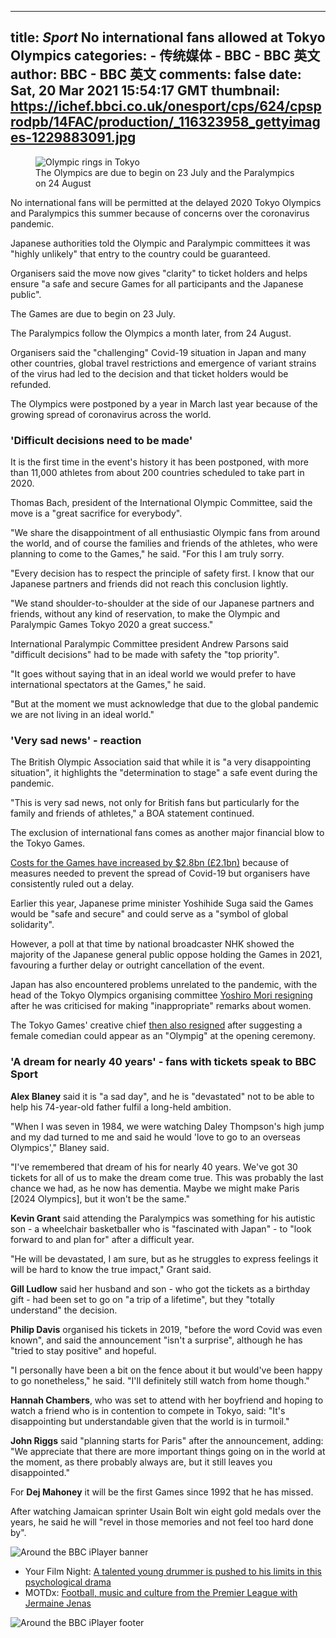 
---
title: _Sport_ No international fans allowed at Tokyo Olympics
categories: 
    - 传统媒体
    - BBC - BBC 英文
author: BBC - BBC 英文
comments: false
date: Sat, 20 Mar 2021 15:54:17 GMT
thumbnail: https://ichef.bbci.co.uk/onesport/cps/624/cpsprodpb/14FAC/production/_116323958_gettyimages-1229883091.jpg
---

<div>   
<figure class="gs-u-mt0 gs-u-mb-alt+ story-body__media story-body__media--figure qa-story-body-media story-body__media--lead" data-reactid=".vj8mrsevoq.0.0.0.1.$image-0"><span class="gs-u-display-block story-body__media" data-reactid=".vj8mrsevoq.0.0.0.1.$image-0.0"><span class="gs-u-display-block gs-o-responsive-image" style="padding-bottom:56.25%;" data-reactid=".vj8mrsevoq.0.0.0.1.$image-0.0.0"><img src="https://ichef.bbci.co.uk/onesport/cps/624/cpsprodpb/14FAC/production/_116323958_gettyimages-1229883091.jpg" sizes="(min-width: 1280px) 800px, (min-width: 900px) 624px, (min-width: 600px) 976px, (min-width: 400px) 624px, 400px" srcset="https://ichef.bbci.co.uk/onesport/cps/400/cpsprodpb/14FAC/production/_116323958_gettyimages-1229883091.jpg 400w, https://ichef.bbci.co.uk/onesport/cps/624/cpsprodpb/14FAC/production/_116323958_gettyimages-1229883091.jpg 624w, https://ichef.bbci.co.uk/onesport/cps/800/cpsprodpb/14FAC/production/_116323958_gettyimages-1229883091.jpg 800w, https://ichef.bbci.co.uk/onesport/cps/976/cpsprodpb/14FAC/production/_116323958_gettyimages-1229883091.jpg 976w" alt="Olympic rings in Tokyo" class="qa-srcset-image" data-reactid=".vj8mrsevoq.0.0.0.1.$image-0.0.0.0" referrerpolicy="no-referrer"></span></span><figcaption class="gel-brevier gs-u-ph+ gs-u-pv-alt story-body__media__caption story-body__media__caption--image" data-reactid=".vj8mrsevoq.0.0.0.1.$image-0.1">The Olympics are due to begin on 23 July and the Paralympics on 24 August</figcaption></figure><p role="introduction" class="qa-introduction gel-pica-bold" data-reactid=".vj8mrsevoq.0.0.0.1.$paragraph-1"><span data-reactid=".vj8mrsevoq.0.0.0.1.$paragraph-1.0">No international fans will be permitted at the delayed 2020 Tokyo Olympics and Paralympics this summer because of concerns over the coronavirus pandemic.</span></p><div data-reactid=".vj8mrsevoq.0.0.0.1.$paragraph-2"><p class data-reactid=".vj8mrsevoq.0.0.0.1.$paragraph-2.0"><span data-reactid=".vj8mrsevoq.0.0.0.1.$paragraph-2.0.0">Japanese authorities told the Olympic and Paralympic committees it was "highly unlikely" that entry to the country could be guaranteed.</span></p><div class data-reactid=".vj8mrsevoq.0.0.0.1.$paragraph-2.1"><div id="bbccom_mpu_1_2_3" class="bbccom_slot bbccom_standard_slot mpu_first_slot" aria-hidden="true" data-reactid=".vj8mrsevoq.0.0.0.1.$paragraph-2.1.$body-0"><div class="bbccom_advert" data-reactid=".vj8mrsevoq.0.0.0.1.$paragraph-2.1.$body-0.0"></div></div></div></div><p class data-reactid=".vj8mrsevoq.0.0.0.1.$paragraph-3"><span data-reactid=".vj8mrsevoq.0.0.0.1.$paragraph-3.0">Organisers said the move now gives "clarity" to ticket holders and helps ensure "a safe and secure Games for all participants and the Japanese public".</span></p><p class data-reactid=".vj8mrsevoq.0.0.0.1.$paragraph-4"><span data-reactid=".vj8mrsevoq.0.0.0.1.$paragraph-4.0">The Games are due to begin on 23 July.</span></p><p class data-reactid=".vj8mrsevoq.0.0.0.1.$paragraph-5"><span data-reactid=".vj8mrsevoq.0.0.0.1.$paragraph-5.0">The Paralympics follow the Olympics a month later, from 24 August.</span></p><p class data-reactid=".vj8mrsevoq.0.0.0.1.$paragraph-6"><span data-reactid=".vj8mrsevoq.0.0.0.1.$paragraph-6.0">Organisers said the "challenging" Covid-19 situation in Japan and many other countries, global travel restrictions and emergence of variant strains of the virus had led to the decision and that ticket holders would be refunded.</span></p><p class data-reactid=".vj8mrsevoq.0.0.0.1.$paragraph-7"><span data-reactid=".vj8mrsevoq.0.0.0.1.$paragraph-7.0">The Olympics were postponed by a year in March last year because of the growing spread of coronavirus across the world.</span></p><h3 class="story-body__crosshead" data-reactid=".vj8mrsevoq.0.0.0.1.$crosshead-8">'Difficult decisions need to be made'</h3><p class data-reactid=".vj8mrsevoq.0.0.0.1.$paragraph-9"><span data-reactid=".vj8mrsevoq.0.0.0.1.$paragraph-9.0">It is the first time in the event's history it has been postponed, with more than 11,000 athletes from about 200 countries scheduled to take part in 2020.</span></p><p class data-reactid=".vj8mrsevoq.0.0.0.1.$paragraph-10"><span data-reactid=".vj8mrsevoq.0.0.0.1.$paragraph-10.0">Thomas Bach, president of the International Olympic Committee, said the move is a "great sacrifice for everybody".</span></p><p class data-reactid=".vj8mrsevoq.0.0.0.1.$paragraph-11"><span data-reactid=".vj8mrsevoq.0.0.0.1.$paragraph-11.0">"We share the disappointment of all enthusiastic Olympic fans from around the world, and of course the families and friends of the athletes, who were planning to come to the Games," he said. "For this I am truly sorry. </span></p><p class data-reactid=".vj8mrsevoq.0.0.0.1.$paragraph-12"><span data-reactid=".vj8mrsevoq.0.0.0.1.$paragraph-12.0">"Every decision has to respect the principle of safety first. I know that our Japanese partners and friends did not reach this conclusion lightly.</span></p><p class data-reactid=".vj8mrsevoq.0.0.0.1.$paragraph-13"><span data-reactid=".vj8mrsevoq.0.0.0.1.$paragraph-13.0">"We stand shoulder-to-shoulder at the side of our Japanese partners and friends, without any kind of reservation, to make the Olympic and Paralympic Games Tokyo 2020 a great success."</span></p><p class data-reactid=".vj8mrsevoq.0.0.0.1.$paragraph-14"><span data-reactid=".vj8mrsevoq.0.0.0.1.$paragraph-14.0">International Paralympic Committee president Andrew Parsons said "difficult decisions" had to be made with safety the "top priority".</span></p><p class data-reactid=".vj8mrsevoq.0.0.0.1.$paragraph-15"><span data-reactid=".vj8mrsevoq.0.0.0.1.$paragraph-15.0">"It goes without saying that in an ideal world we would prefer to have international spectators at the Games," he said.</span></p><p class data-reactid=".vj8mrsevoq.0.0.0.1.$paragraph-16"><span data-reactid=".vj8mrsevoq.0.0.0.1.$paragraph-16.0">"But at the moment we must acknowledge that due to the global pandemic we are not living in an ideal world."</span></p><h3 class="story-body__crosshead" data-reactid=".vj8mrsevoq.0.0.0.1.$crosshead-17">'Very sad news' - reaction</h3><p class data-reactid=".vj8mrsevoq.0.0.0.1.$paragraph-18"><span data-reactid=".vj8mrsevoq.0.0.0.1.$paragraph-18.0">The British Olympic Association said that while it is "a very disappointing situation", it highlights the "determination to stage" a safe event during the pandemic.</span></p><p class data-reactid=".vj8mrsevoq.0.0.0.1.$paragraph-19"><span data-reactid=".vj8mrsevoq.0.0.0.1.$paragraph-19.0">"This is very sad news, not only for British fans but particularly for the family and friends of athletes," a BOA statement continued.</span></p><p class data-reactid=".vj8mrsevoq.0.0.0.1.$paragraph-20"><span data-reactid=".vj8mrsevoq.0.0.0.1.$paragraph-20.0">The exclusion of international fans comes as another major financial blow to the Tokyo Games.</span></p><p class data-reactid=".vj8mrsevoq.0.0.0.1.$paragraph-21"><a href="https://www.bbc.co.uk/sport/olympics/55408473" class="story-body__internal-link" title data-reactid=".vj8mrsevoq.0.0.0.1.$paragraph-21.$link-1"><span data-reactid=".vj8mrsevoq.0.0.0.1.$paragraph-21.$link-1.0">Costs for the Games have increased by $2.8bn (£2.1bn)</span></a><span data-reactid=".vj8mrsevoq.0.0.0.1.$paragraph-21.2"> because of measures needed to prevent the spread of Covid-19 but organisers have consistently ruled out a delay.</span></p><p class data-reactid=".vj8mrsevoq.0.0.0.1.$paragraph-22"><span data-reactid=".vj8mrsevoq.0.0.0.1.$paragraph-22.0">Earlier this year, Japanese prime minister Yoshihide Suga said the Games would be "safe and secure" and could serve as a "symbol of global solidarity".</span></p><p class data-reactid=".vj8mrsevoq.0.0.0.1.$paragraph-23"><span data-reactid=".vj8mrsevoq.0.0.0.1.$paragraph-23.0">However, a poll at that time by national broadcaster NHK showed the majority of the Japanese general public oppose holding the Games in 2021, favouring a further delay or outright cancellation of the event.</span></p><p class data-reactid=".vj8mrsevoq.0.0.0.1.$paragraph-24"><span data-reactid=".vj8mrsevoq.0.0.0.1.$paragraph-24.0">Japan has also encountered problems unrelated to the pandemic, with the head of the Tokyo Olympics organising committee </span><a href="https://www.bbc.co.uk/news/world-asia-56020674" class="story-body__internal-link" title data-reactid=".vj8mrsevoq.0.0.0.1.$paragraph-24.$link-2"><span data-reactid=".vj8mrsevoq.0.0.0.1.$paragraph-24.$link-2.0">Yoshiro Mori resigning</span></a><span data-reactid=".vj8mrsevoq.0.0.0.1.$paragraph-24.3"> after he was criticised for making "inappropriate" remarks about women.</span></p><p class data-reactid=".vj8mrsevoq.0.0.0.1.$paragraph-25"><span data-reactid=".vj8mrsevoq.0.0.0.1.$paragraph-25.0">The Tokyo Games' creative chief </span><a href="https://www.bbc.co.uk/news/world-asia-56438842" class="story-body__internal-link" title data-reactid=".vj8mrsevoq.0.0.0.1.$paragraph-25.$link-2"><span data-reactid=".vj8mrsevoq.0.0.0.1.$paragraph-25.$link-2.0">then also resigned</span></a><span data-reactid=".vj8mrsevoq.0.0.0.1.$paragraph-25.3"> after suggesting a female comedian could appear as an "Olympig" at the opening ceremony.</span></p><h3 class="story-body__crosshead" data-reactid=".vj8mrsevoq.0.0.0.1.$crosshead-26">'A dream for nearly 40 years' - fans with tickets speak to BBC Sport</h3><p class data-reactid=".vj8mrsevoq.0.0.0.1.$paragraph-27"><strong data-reactid=".vj8mrsevoq.0.0.0.1.$paragraph-27.$bold-0">Alex Blaney</strong><span data-reactid=".vj8mrsevoq.0.0.0.1.$paragraph-27.1"> said it is "a sad day", and he is "devastated" not to be able to help his 74-year-old father fulfil a long-held ambition.</span></p><p class data-reactid=".vj8mrsevoq.0.0.0.1.$paragraph-28"><span data-reactid=".vj8mrsevoq.0.0.0.1.$paragraph-28.0">"When I was seven in 1984, we were watching Daley Thompson's high jump and my dad turned to me and said he would 'love to go to an overseas Olympics'," Blaney said.</span></p><p class data-reactid=".vj8mrsevoq.0.0.0.1.$paragraph-29"><span data-reactid=".vj8mrsevoq.0.0.0.1.$paragraph-29.0">"I've remembered that dream of his for nearly 40 years. We've got 30 tickets for all of us to make the dream come true. This was probably the last chance we had, as he now has dementia. Maybe we might make Paris [2024 Olympics], but it won't be the same."</span></p><p class data-reactid=".vj8mrsevoq.0.0.0.1.$paragraph-30"><strong data-reactid=".vj8mrsevoq.0.0.0.1.$paragraph-30.$bold-0">Kevin Grant</strong><span data-reactid=".vj8mrsevoq.0.0.0.1.$paragraph-30.1"> said attending the Paralympics was something for his autistic son - a wheelchair basketballer who is "fascinated with Japan" - to "look forward to and plan for" after a difficult year.</span></p><p class data-reactid=".vj8mrsevoq.0.0.0.1.$paragraph-31"><span data-reactid=".vj8mrsevoq.0.0.0.1.$paragraph-31.0">"He will be devastated, I am sure, but as he struggles to express feelings it will be hard to know the true impact," Grant said.</span></p><p class data-reactid=".vj8mrsevoq.0.0.0.1.$paragraph-32"><strong data-reactid=".vj8mrsevoq.0.0.0.1.$paragraph-32.$bold-0">Gill Ludlow</strong><span data-reactid=".vj8mrsevoq.0.0.0.1.$paragraph-32.1"> said her husband and son - who got the tickets as a birthday gift - had been set to go on "a trip of a lifetime", but they "totally understand" the decision.</span></p><p class data-reactid=".vj8mrsevoq.0.0.0.1.$paragraph-33"><strong data-reactid=".vj8mrsevoq.0.0.0.1.$paragraph-33.$bold-0">Philip Davis</strong><span data-reactid=".vj8mrsevoq.0.0.0.1.$paragraph-33.1"> organised his tickets in 2019, "before the word Covid was even known", and said the announcement "isn't a surprise", although he has "tried to stay positive" and hopeful.</span></p><p class data-reactid=".vj8mrsevoq.0.0.0.1.$paragraph-34"><span data-reactid=".vj8mrsevoq.0.0.0.1.$paragraph-34.0">"I personally have been a bit on the fence about it but would've been happy to go nonetheless," he said. "I'll definitely still watch from home though."</span></p><p class data-reactid=".vj8mrsevoq.0.0.0.1.$paragraph-35"><strong data-reactid=".vj8mrsevoq.0.0.0.1.$paragraph-35.$bold-0">Hannah Chambers</strong><span data-reactid=".vj8mrsevoq.0.0.0.1.$paragraph-35.1">, who was set to attend with her boyfriend and hoping to watch a friend who is in contention to compete in Tokyo, said: "It's disappointing but understandable given that the world is in turmoil."</span></p><p class data-reactid=".vj8mrsevoq.0.0.0.1.$paragraph-36"><strong data-reactid=".vj8mrsevoq.0.0.0.1.$paragraph-36.$bold-0">John Riggs</strong><span data-reactid=".vj8mrsevoq.0.0.0.1.$paragraph-36.1"> said "planning starts for Paris" after the announcement, adding: "We appreciate that there are more important things going on in the world at the moment, as there probably always are, but it still leaves you disappointed."</span></p><p class data-reactid=".vj8mrsevoq.0.0.0.1.$paragraph-37"><span data-reactid=".vj8mrsevoq.0.0.0.1.$paragraph-37.0">For </span><strong data-reactid=".vj8mrsevoq.0.0.0.1.$paragraph-37.$bold-1">Dej Mahoney</strong><span data-reactid=".vj8mrsevoq.0.0.0.1.$paragraph-37.2"> it will be the first Games since 1992 that he has missed.</span></p><p class data-reactid=".vj8mrsevoq.0.0.0.1.$paragraph-38"><span data-reactid=".vj8mrsevoq.0.0.0.1.$paragraph-38.0">After watching Jamaican sprinter Usain Bolt win eight gold medals over the years, he said he will "revel in those memories and not feel too hard done by".</span></p><span class="gs-u-display-block story-body__media gs-u-mb-alt+ qa-story-body-media" data-reactid=".vj8mrsevoq.0.0.0.1.$image-39"><span class="gs-u-display-block gs-o-responsive-image" style="padding-bottom:11.875%;" data-reactid=".vj8mrsevoq.0.0.0.1.$image-39.0"><img src="https://ichef.bbci.co.uk/onesport/cps/624/cpsprodpb/86E1/production/_112292543_aroundthebbc-iplayerfulllogo-nc.png" sizes="(min-width: 1280px) 800px, (min-width: 900px) 624px, (min-width: 600px) 976px, (min-width: 400px) 624px, 400px" srcset="https://ichef.bbci.co.uk/onesport/cps/400/cpsprodpb/86E1/production/_112292543_aroundthebbc-iplayerfulllogo-nc.png 400w, https://ichef.bbci.co.uk/onesport/cps/624/cpsprodpb/86E1/production/_112292543_aroundthebbc-iplayerfulllogo-nc.png 624w, https://ichef.bbci.co.uk/onesport/cps/800/cpsprodpb/86E1/production/_112292543_aroundthebbc-iplayerfulllogo-nc.png 800w, https://ichef.bbci.co.uk/onesport/cps/976/cpsprodpb/86E1/production/_112292543_aroundthebbc-iplayerfulllogo-nc.png 976w" alt="Around the BBC iPlayer banner" class="qa-srcset-image" data-reactid=".vj8mrsevoq.0.0.0.1.$image-39.0.0" referrerpolicy="no-referrer"></span></span><ul data-reactid=".vj8mrsevoq.0.0.0.1.$list-40"><li class data-reactid=".vj8mrsevoq.0.0.0.1.$list-40.$list-item-0"><span data-reactid=".vj8mrsevoq.0.0.0.1.$list-40.$list-item-0.0">Your Film Night: </span><a href="https://www.bbc.co.uk/iplayer/episode/m000t8qx/whiplash?xtor=CS8-1000-%5BIn_Article_Promo_Box%5D-%5BSport_Promo_In_Article%5D-%5BSport_Promo_In_Article_BBCiPlayer%5D-%5BPS_IPLAYER~~m000t8qx~P_Whiplash%5D" class="story-body__internal-link" title data-reactid=".vj8mrsevoq.0.0.0.1.$list-40.$list-item-0.$undefined-link-2"><span data-reactid=".vj8mrsevoq.0.0.0.1.$list-40.$list-item-0.$undefined-link-2.0">A talented young drummer is pushed to his limits in this psychological drama</span></a></li><li class data-reactid=".vj8mrsevoq.0.0.0.1.$list-40.$list-item-1"><span data-reactid=".vj8mrsevoq.0.0.0.1.$list-40.$list-item-1.0">MOTDx: </span><a href="https://www.bbc.co.uk/iplayer/episode/p098hvby?xtor=CS8-1000-%5BIn_Article_Promo_Box%5D-%5BSport_Promo_In_Article%5D-%5BSport_Promo_In_Article_BBCiPlayer%5D-%5BPS_IPLAYER~~p098hvby~P_MOTDx18thMar%5D" class="story-body__internal-link" title data-reactid=".vj8mrsevoq.0.0.0.1.$list-40.$list-item-1.$undefined-link-2"><span data-reactid=".vj8mrsevoq.0.0.0.1.$list-40.$list-item-1.$undefined-link-2.0">Football, music and culture from the Premier League with Jermaine Jenas</span></a></li></ul><span class="gs-u-display-block story-body__media gs-u-mb-alt+ qa-story-body-media" data-reactid=".vj8mrsevoq.0.0.0.1.$image-41"><span class="gs-u-display-block gs-o-responsive-image" style="padding-bottom:1.7187500000000002%;" data-reactid=".vj8mrsevoq.0.0.0.1.$image-41.0"><img src="https://ichef.bbci.co.uk/onesport/cps/624/cpsprodpb/ADF1/production/_112292544_iplayerpinkfooter-nc.png" sizes="(min-width: 1280px) 800px, (min-width: 900px) 624px, (min-width: 600px) 976px, (min-width: 400px) 624px, 400px" srcset="https://ichef.bbci.co.uk/onesport/cps/400/cpsprodpb/ADF1/production/_112292544_iplayerpinkfooter-nc.png 400w, https://ichef.bbci.co.uk/onesport/cps/624/cpsprodpb/ADF1/production/_112292544_iplayerpinkfooter-nc.png 624w, https://ichef.bbci.co.uk/onesport/cps/800/cpsprodpb/ADF1/production/_112292544_iplayerpinkfooter-nc.png 800w, https://ichef.bbci.co.uk/onesport/cps/976/cpsprodpb/ADF1/production/_112292544_iplayerpinkfooter-nc.png 976w" alt="Around the BBC iPlayer footer" class="qa-srcset-image" data-reactid=".vj8mrsevoq.0.0.0.1.$image-41.0.0" referrerpolicy="no-referrer"></span></span>  
</div>
            